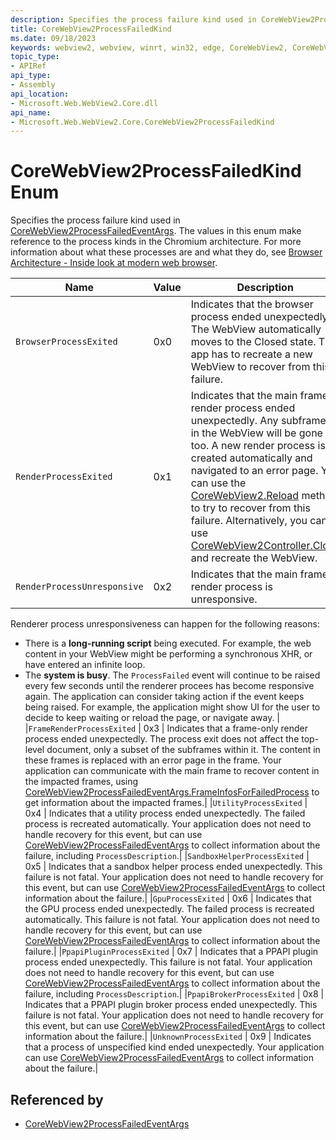 ```yaml
---
description: Specifies the process failure kind used in CoreWebView2ProcessFailedEventArgs.
title: CoreWebView2ProcessFailedKind
ms.date: 09/18/2023
keywords: webview2, webview, winrt, win32, edge, CoreWebView2, CoreWebView2Controller, browser control, edge html, CoreWebView2ProcessFailedKind
topic_type:
- APIRef
api_type:
- Assembly
api_location:
- Microsoft.Web.WebView2.Core.dll
api_name:
- Microsoft.Web.WebView2.Core.CoreWebView2ProcessFailedKind
---
```


# CoreWebView2ProcessFailedKind Enum

Specifies the process failure kind used in [CoreWebView2ProcessFailedEventArgs](corewebview2processfailedeventargs.md).
The values in this enum make reference to the process kinds in the Chromium architecture. For more information about what these processes are and what they do, see [Browser Architecture - Inside look at modern web browser](https://developers.google.com/web/updates/2018/09/inside-browser-part1).


| Name |  Value | Description |
|--|--|--|
|`BrowserProcessExited` | 0x0  |  Indicates that the browser process ended unexpectedly. The WebView automatically moves to the Closed state. The app has to recreate a new WebView to recover from this failure.|
|`RenderProcessExited` | 0x1  |  Indicates that the main frame's render process ended unexpectedly. Any subframes in the WebView will be gone too. A new render process is created automatically and navigated to an error page. You can use the [CoreWebView2.Reload](corewebview2.md#reload) method to try to recover from this failure. Alternatively, you can use [CoreWebView2Controller.Close](corewebview2controller.md#close) and recreate the WebView.|
|`RenderProcessUnresponsive` | 0x2  |  Indicates that the main frame's render process is unresponsive.
Renderer process unresponsiveness can happen for the following reasons:
* There is a **long-running script** being executed. For example, the web content in your WebView might be performing a synchronous XHR, or have entered an infinite loop.
* The **system is busy**.
The `ProcessFailed` event will continue to be raised every few seconds until the renderer procees has become responsive again. The application can consider taking action if the event keeps being raised. For example, the application might show UI for the user to decide to keep waiting or reload the page, or navigate away.
|
|`FrameRenderProcessExited` | 0x3  |  Indicates that a frame-only render process ended unexpectedly. The process exit does not affect the top-level document, only a subset of the subframes within it. The content in these frames is replaced with an error page in the frame. Your application can communicate with the main frame to recover content in the impacted frames, using [CoreWebView2ProcessFailedEventArgs.FrameInfosForFailedProcess](corewebview2processfailedeventargs.md#frameinfosforfailedprocess) to get information about the impacted frames.|
|`UtilityProcessExited` | 0x4  |  Indicates that a utility process ended unexpectedly. The failed process is recreated automatically. Your application does not need to handle recovery for this event, but can use [CoreWebView2ProcessFailedEventArgs](corewebview2processfailedeventargs.md) to collect information about the failure, including `ProcessDescription`.|
|`SandboxHelperProcessExited` | 0x5  |  Indicates that a sandbox helper process ended unexpectedly. This failure is not fatal. Your application does not need to handle recovery for this event, but can use [CoreWebView2ProcessFailedEventArgs](corewebview2processfailedeventargs.md) to collect information about the failure.|
|`GpuProcessExited` | 0x6  |  Indicates that the GPU process ended unexpectedly. The failed process is recreated automatically. This failure is not fatal. Your application does not need to handle recovery for this event, but can use [CoreWebView2ProcessFailedEventArgs](corewebview2processfailedeventargs.md) to collect information about the failure.|
|`PpapiPluginProcessExited` | 0x7  |  Indicates that a PPAPI plugin process ended unexpectedly. This failure is not fatal. Your application does not need to handle recovery for this event, but can use [CoreWebView2ProcessFailedEventArgs](corewebview2processfailedeventargs.md) to collect information about the failure, including `ProcessDescription`.|
|`PpapiBrokerProcessExited` | 0x8  |  Indicates that a PPAPI plugin broker process ended unexpectedly. This failure is not fatal. Your application does not need to handle recovery for this event, but can use [CoreWebView2ProcessFailedEventArgs](corewebview2processfailedeventargs.md) to collect information about the failure.|
|`UnknownProcessExited` | 0x9  |  Indicates that a process of unspecified kind ended unexpectedly. Your application can use [CoreWebView2ProcessFailedEventArgs](corewebview2processfailedeventargs.md) to collect information about the failure.|


## Referenced by

- [CoreWebView2ProcessFailedEventArgs](corewebview2processfailedeventargs.md)
